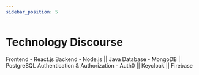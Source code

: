 ```yaml
---
sidebar_position: 5
---
```


# Technology Discourse

Frontend - React.js
Backend - Node.js || Java
Database - MongoDB || PostgreSQL
Authentication & Authorization - Auth0 || Keycloak || Firebase
